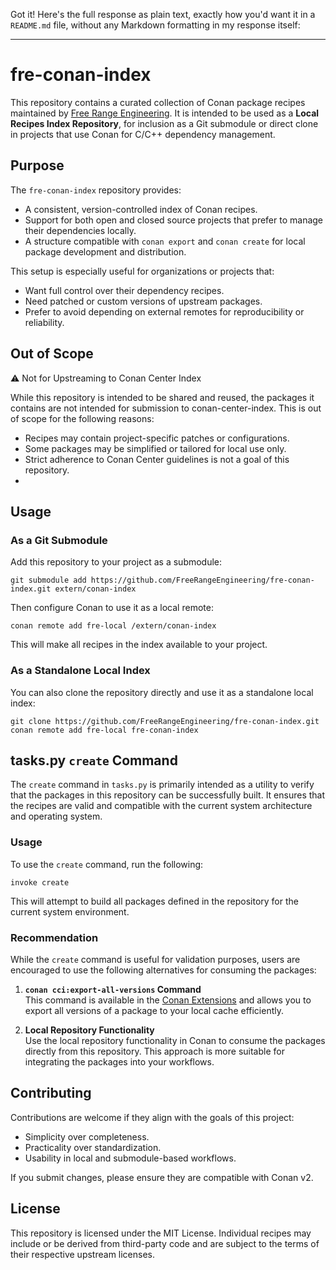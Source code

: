 Got it! Here's the full response as plain text, exactly how you'd want it in a `README.md` file, without any Markdown formatting in my response itself:

---

# fre-conan-index

This repository contains a curated collection of Conan package recipes maintained by [Free Range Engineering](https://freerangeengineering.se/). It is intended to be used as a **Local Recipes Index Repository**, for inclusion as a Git submodule or direct clone in projects that use Conan for C/C++ dependency management.

## Purpose

The `fre-conan-index` repository provides:

- A consistent, version-controlled index of Conan recipes.
- Support for both open and closed source projects that prefer to manage their dependencies locally.
- A structure compatible with `conan export` and `conan create` for local package development and distribution.

This setup is especially useful for organizations or projects that:

- Want full control over their dependency recipes.
- Need patched or custom versions of upstream packages.
- Prefer to avoid depending on external remotes for reproducibility or reliability.

## Out of Scope

⚠️ Not for Upstreaming to Conan Center Index

While this repository is intended to be shared and reused, the packages it contains are not intended for submission to conan-center-index. This is out of scope for the following reasons:

- Recipes may contain project-specific patches or configurations.
- Some packages may be simplified or tailored for local use only.
- Strict adherence to Conan Center guidelines is not a goal of this repository.
- 
## Usage

### As a Git Submodule

Add this repository to your project as a submodule:

```
git submodule add https://github.com/FreeRangeEngineering/fre-conan-index.git extern/conan-index
```

Then configure Conan to use it as a local remote:

```
conan remote add fre-local /extern/conan-index 
```

This will make all recipes in the index available to your project.

### As a Standalone Local Index

You can also clone the repository directly and use it as a standalone local index:

```
git clone https://github.com/FreeRangeEngineering/fre-conan-index.git
conan remote add fre-local fre-conan-index 
```

## tasks.py `create` Command

The `create` command in `tasks.py` is primarily intended as a utility to verify that the packages in this repository can be successfully built. It ensures that the recipes are valid and compatible with the current system architecture and operating system.

### Usage

To use the `create` command, run the following:

```
invoke create
```

This will attempt to build all packages defined in the repository for the current system environment.

### Recommendation

While the `create` command is useful for validation purposes, users are encouraged to use the following alternatives for consuming the packages:

1. **`conan cci:export-all-versions` Command**  
   This command is available in the [Conan Extensions](https://github.com/conan-io/conan-extensions) and allows you to export all versions of a package to your local cache efficiently.

2. **Local Repository Functionality**  
   Use the local repository functionality in Conan to consume the packages directly from this repository. This approach is more suitable for integrating the packages into your workflows.

## Contributing

Contributions are welcome if they align with the goals of this project:

- Simplicity over completeness.
- Practicality over standardization.
- Usability in local and submodule-based workflows.

If you submit changes, please ensure they are compatible with Conan v2.

## License

This repository is licensed under the MIT License. Individual recipes may include or be derived from third-party code and are subject to the terms of their respective upstream licenses.